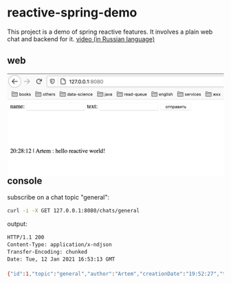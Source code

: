 # reactive-spring-demo

This project is a demo of spring reactive features. It involves a plain web chat and backend for it. [video (in Russian language)](https://www.youtube.com/watch?v=vFxL73NpPhY)

## web

<img src="https://github.com/izebit/reactive-spring-demo/blob/master/content/interface.png"
     alt="interface"
     style="float: left; margin-right: 10px;" />

## console

subscribe on a chat topic "general":
```sh
curl -i -X GET 127.0.0.1:8080/chats/general
```
  
output:
```bash
HTTP/1.1 200
Content-Type: application/x-ndjson
Transfer-Encoding: chunked
Date: Tue, 12 Jan 2021 16:53:13 GMT

{"id":1,"topic":"general","author":"Artem","creationDate":"19:52:27","text":"hello reactive world!"}
```
